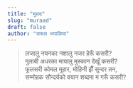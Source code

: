 ```yaml
---
title: "मुराद"
slug: "muraad"
draft: false
author: "सफल थपालिया"
---
```


> लजालु नयनका नशालु नजर हेरूँ कसरी?  
गुलाबी अधरका मायालु मुस्कान देखूँ कसरी?   
फूलसरी कोमल मुहार, मोहिनी झैँ सुन्दर तन,   
सम्मोहक सौन्दर्यको वयान शब्दमा म गरूँ कसरी?
